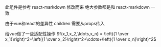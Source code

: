 此组件是参考 react-markdown 修改而来 绝大参数都是和 react-markdown 一致

由于vue和react的差异性
children 需要从props传入

给vue做了一些适配性操作
$f(x_1,x_2,\ldots,x_n) = \left({1 \over x_1}\right)^2+\left({1 \over x_2}\right)^2+\cdots+\left({1 \over x_n}\right)^2$
